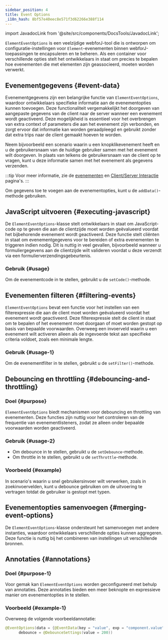 ```yaml
---
sidebar_position: 4
title: Event Options
_i18n_hash: 8bf57e40eec8e571f3d62266e388f114
---
```

<!-- sidebar_class_name: sidebar--item__hidden -->
import JavadocLink from '@site/src/components/DocsTools/JavadocLink';

<JavadocLink type="foundation" location="com/webforj/component/element/event/ElementEventOptions" top='true'/>

`ElementEventOptions` is een veelzijdige webforJ-tool die is ontworpen om configuratie-instellingen voor `Element`-evenementen binnen webforJ-toepassingen te encapsuleren en te beheren. Als een container voor verschillende opties stelt het ontwikkelaars in staat om precies te bepalen hoe evenementen die met elementen zijn geassocieerd, moeten worden verwerkt.

## Evenementgegevens {#event-data}

Evenementgegevens zijn een belangrijke functie van `ElementEventOptions`, waardoor ontwikkelaars specifieke informatie aan de evenementopties kunnen toevoegen. Deze functionaliteit vergemakkelijkt het doorgeven van aangepaste gegevens van de client naar de server wanneer een evenement wordt geactiveerd. Deze mogelijkheid is essentieel voor het overbrengen van extra context of parameters die aan het evenement zijn verbonden, en zorgt ervoor dat informatie kan worden geraadpleegd en gebruikt zonder dat extra trips naar de client gemaakt hoeven te worden.

Neem bijvoorbeeld een scenario waarin u een knopklikevenement heeft en u de gebruikersnaam van de huidige gebruiker samen met het evenement wilt doorgeven. In plaats van telkens de gebruikersnaam van de client op te vragen, kunt u deze informatie samen met het evenement als gegevens verzenden.

:::tip
Voor meer informatie, zie de [evenementen](../../building-ui/events) en [Client/Server Interactie](../../architecture/client-server) pagina's.
:::

Om gegevens toe te voegen aan de evenementopties, kunt u de `addData()`-methode gebruiken.

<!-- ### Voorbeeld -->

## JavaScript uitvoeren {#executing-javascript}

De `ElementEventOptions`-klasse stelt ontwikkelaars in staat om JavaScript-code op te geven die aan de clientzijde moet worden geëvalueerd voordat het bijbehorende evenement wordt geactiveerd. Deze functie stelt cliënten in staat om evenementgegevens voor te bereiden of extra evenementen te triggeren indien nodig. Dit is nuttig in veel gevallen, bijvoorbeeld wanneer u formuliergegevens aan de clientzijde wilt valideren voordat u deze verzendt via een formulierverzendingsgebeurtenis.

### Gebruik {#usage}
Om de evenementcode in te stellen, gebruikt u de `setCode()`-methode.

## Evenementen filteren {#filtering-events}

`ElementEventOptions` bevat een functie voor het instellen van een filterexpressie die aan de client moet worden geëvalueerd voordat het evenement wordt geactiveerd. Deze filterexpressie stelt de client in staat om te bepalen of het evenement moet doorgaan of moet worden gestopt op basis van bepaalde voorwaarden. Overweeg een invoerveld waarin u een evenement wilt activeren alleen als de ingevoerde tekst aan specifieke criteria voldoet, zoals een minimale lengte.

### Gebruik {#usage-1}
Om de evenementfilter in te stellen, gebruikt u de `setFilter()`-methode.

## Debouncing en throttling {#debouncing-and-throttling}

### Doel {#purpose}
`ElementEventOptions` biedt mechanismen voor debouncing en throttling van evenementen. Deze functies zijn nuttig voor het controleren van de frequentie van evenementlisteners, zodat ze alleen onder bepaalde voorwaarden worden geactiveerd.

### Gebruik {#usage-2}
- Om debounce in te stellen, gebruikt u de `setDebounce`-methode.
- Om throttle in te stellen, gebruikt u de `setThrottle`-methode.

### Voorbeeld {#example}
In scenario's waarin u snel gebruikersinvoer wilt verwerken, zoals in zoekinvoervelden, kunt u debounce gebruiken om de uitvoering te vertragen totdat de gebruiker is gestopt met typen.

## Evenementopties samenvoegen {#merging-event-options}

De `ElementEventOptions`-klasse ondersteunt het samenvoegen met andere instanties, waardoor ontwikkelaars verschillende opties kunnen aggregeren. Deze functie is nuttig bij het combineren van instellingen uit verschillende bronnen.

## Annotaties {#annotations}

### Doel {#purpose-1}
Voor gemak kan `ElementEventOptions` worden geconfigureerd met behulp van annotaties. Deze annotaties bieden een meer beknopte en expressieve manier om evenementopties in te stellen.

### Voorbeeld {#example-1}
Overweeg de volgende voorbeeldannotatie:

```java
@EventOptions(data = {@EventData(key = "value", exp = "component.value")},
      debounce = @DebounceSettings(value = 200))
```
